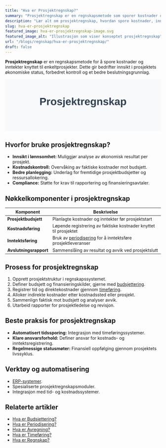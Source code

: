 ```yaml
---
title: "Hva er Prosjektregnskap?"
summary: "Prosjektregnskap er en regnskapsmetode som sporer kostnader og inntekter knyttet til enkeltprosjekter for å gi innsikt i prosjektets lønnsomhet og økonomiske status."
description: "Lær alt om prosjektregnskap, hvordan spore kostnader, inntekter og lønnsomhet per prosjekt for bedre økonomistyring i norske bedrifter."
slug: hva-er-prosjektregnskap
featured_image: hva-er-prosjektregnskap-image.svg
featured_image_alt: "Illustrasjon som viser konseptet prosjektregnskap"
url: "/blogs/regnskap/hva-er-prosjektregnskap/"
draft: false
---
```


**Prosjektregnskap** er en regnskapsmetode for å spore kostnader og inntekter knyttet til enkeltprosjekter. Dette gir bedrifter innsikt i prosjektets økonomiske status, forbedret kontroll og et bedre beslutningsgrunnlag.

![Illustrasjon som viser konseptet prosjektregnskap](hva-er-prosjektregnskap-image.svg)

## Hvorfor bruke prosjektregnskap?

* **Innsikt i lønnsomhet:** Muliggjør analyse av økonomisk resultat per prosjekt.
* **Kostnadskontroll:** Overvåking av faktiske kostnader mot budsjett.
* **Bedre planlegging:** Underlag for fremtidige prosjektbudsjetter og ressursallokering.
* **Compliance:** Støtte for krav til rapportering og finansieringsavtaler.

## Nøkkelkomponenter i prosjektregnskap

| Komponent             | Beskrivelse                                                                                             |
|-----------------------|---------------------------------------------------------------------------------------------------------|
| **Prosjektbudsjett**  | Planlagte kostnader og inntekter før prosjektstart                                                        |
| **Kostnadsføring**    | Løpende registrering av faktiske kostnader knyttet til prosjektet                                        |
| **Inntektsføring**    | Bruk av [periodisering](/blogs/regnskap/hva-er-periodisering "Hva er Periodisering? Guide til Regnskapsmessig Periodisering") for å inntektsføre prosjektleveranser |
| **Avslutningsrapport**| Sammenslåing av resultat og avvik ved prosjektslutt                                                       |

## Prosess for prosjektregnskap

1. Opprett prosjektstruktur i regnskapssystemet.
2. Definer budsjett og finansieringskilder, gjerne med [budsjettering](/blogs/regnskap/hva-er-budsjettering "Hva er Budsjettering? Komplett Guide til Budsjettplanlegging for Bedrifter").
3. Registrer tid og direktekostnader gjennom [timeføring](/blogs/regnskap/hva-er-timeforing "Timeføring - Komplett Guide til Timeføring og Prosjektallokering").
4. Alloker indirekte kostnader etter kostnadssted eller prosjekt.
5. Sammenlign faktisk mot budsjett og analyser avvik.
6. Utarbeid rapporter for prosjektledelse og revisjon.

## Beste praksis for prosjektregnskap

* **Automatisert tidssporing:** Integrasjon med timeføringssystemer.
* **Klare ansvarsforhold:** Definer ansvar for kostnads- og inntektsregistrering.
* **Regelmessige statusmøter:** Finansiell oppfølging gjennom prosjektets livssyklus.

## Verktøy og automatisering

* [ERP-systemer](/blogs/regnskap/hva-er-erp-system "Hva er ERP-system? Komplett Guide til ERP i Regnskap og Økonomi").
* Spesialiserte prosjektregnskapsmoduler.
* Integrasjon med tid- og kostnadssystemer.

## Relaterte artikler

* [Hva er Budsjettering?](/blogs/regnskap/hva-er-budsjettering "Hva er Budsjettering? Komplett Guide til Budsjettplanlegging for Bedrifter")
* [Hva er Periodisering?](/blogs/regnskap/hva-er-periodisering "Hva er Periodisering? Guide til Regnskapsmessig Periodisering")
* [Hva er Avregning?](/blogs/regnskap/hva-er-avregning "Hva er Avregning i Regnskap? Komplett Guide til Avregning")
* [Hva er Timeføring?](/blogs/regnskap/hva-er-timeforing "Timeføring - Komplett Guide til Timeføring og Prosjektallokering")
* [Hva er Regnskap?](/blogs/regnskap/hva-er-regnskap "Hva er Regnskap? En komplett guide")
